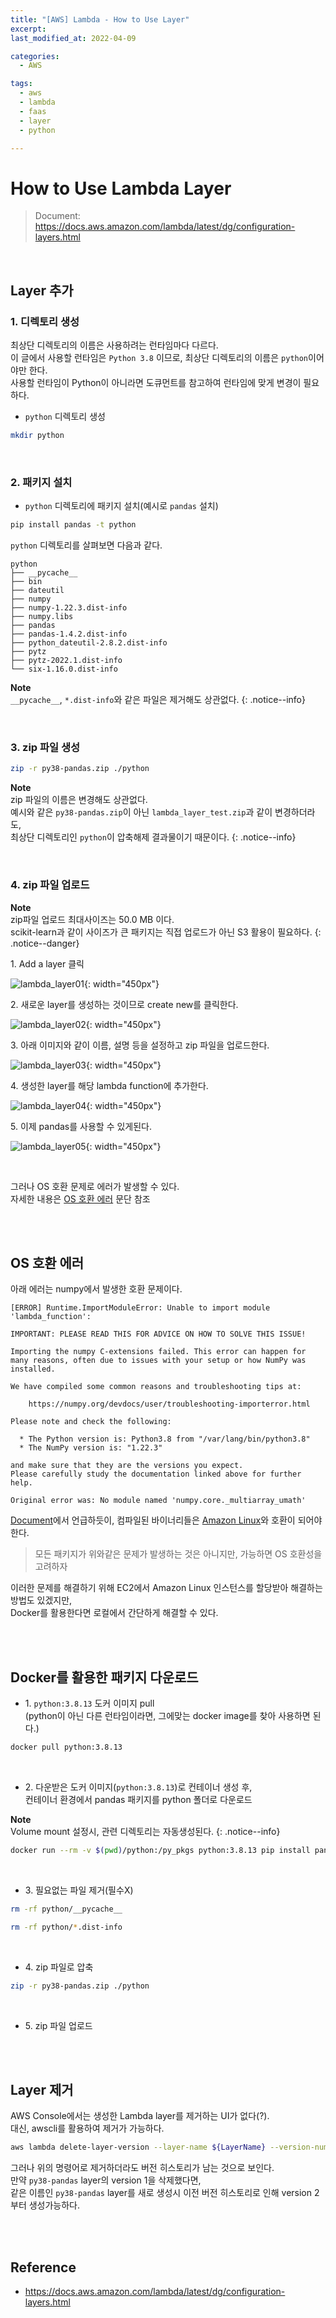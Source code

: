 ```yaml
---
title: "[AWS] Lambda - How to Use Layer"
excerpt: 
last_modified_at: 2022-04-09

categories:
  - AWS

tags:
  - aws
  - lambda
  - faas
  - layer
  - python

---
```


# How to Use Lambda Layer

> Document: <https://docs.aws.amazon.com/lambda/latest/dg/configuration-layers.html>

<br>

## Layer 추가

### 1\. 디렉토리 생성

최상단 디렉토리의 이름은 사용하려는 런타임마다 다르다.  
이 글에서 사용할 런타임은 `Python 3.8` 이므로, 최상단 디렉토리의 이름은 `python`이어야만 한다.  
사용할 런타임이 Python이 아니라면 도큐먼트를 참고하여 런타임에 맞게 변경이 필요하다.

- `python` 디렉토리 생성

```bash
mkdir python
```

<br>

### 2\. 패키지 설치

- `python` 디렉토리에 패키지 설치(예시로 `pandas` 설치)

```bash
pip install pandas -t python
```
`python` 디렉토리를 살펴보면 다음과 같다.
```
python
├── __pycache__
├── bin
├── dateutil
├── numpy
├── numpy-1.22.3.dist-info
├── numpy.libs
├── pandas
├── pandas-1.4.2.dist-info
├── python_dateutil-2.8.2.dist-info
├── pytz
├── pytz-2022.1.dist-info
└── six-1.16.0.dist-info
```

**Note**  
`__pycache__`, `*.dist-info`와 같은 파일은 제거해도 상관없다.
{: .notice--info}

<br>

### 3\. zip 파일 생성

```bash
zip -r py38-pandas.zip ./python
```

**Note**  
zip 파일의 이름은 변경해도 상관없다.  
예시와 같은 `py38-pandas.zip`이 아닌 `lambda_layer_test.zip`과 같이 변경하더라도,  
최상단 디렉토리인 `python`이 압축해제 결과물이기 때문이다.
{: .notice--info}

<br>

### 4\. zip 파일 업로드

**Note**  
zip파일 업로드 최대사이즈는 50.0 MB 이다.  
scikit-learn과 같이 사이즈가 큰 패키지는 직접 업로드가 아닌 S3 활용이 필요하다.
{: .notice--danger}

1\. Add a layer 클릭

![lambda_layer01](https://github.com/DevBruce/DevBruce.github.io/blob/master/_posts/AWS/images/aws-10-lambda_layer01.png?raw=true){: width="450px"}

2\. 새로운 layer를 생성하는 것이므로 create new를 클릭한다.

![lambda_layer02](https://github.com/DevBruce/DevBruce.github.io/blob/master/_posts/AWS/images/aws-10-lambda_layer02.png?raw=true){: width="450px"}

3\. 아래 이미지와 같이 이름, 설명 등을 설정하고 zip 파일을 업로드한다.

![lambda_layer03](https://github.com/DevBruce/DevBruce.github.io/blob/master/_posts/AWS/images/aws-10-lambda_layer03.png?raw=true){: width="450px"}

4\. 생성한 layer를 해당 lambda function에 추가한다.

![lambda_layer04](https://github.com/DevBruce/DevBruce.github.io/blob/master/_posts/AWS/images/aws-10-lambda_layer04.png?raw=true){: width="450px"}

5\. 이제 pandas를 사용할 수 있게된다.

![lambda_layer05](https://github.com/DevBruce/DevBruce.github.io/blob/master/_posts/AWS/images/aws-10-lambda_layer05.png?raw=true){: width="450px"}

<br>

그러나 OS 호환 문제로 에러가 발생할 수 있다.  
자세한 내용은 [OS 호환 에러](./#os-호환-에러) 문단 참조

<br><br>

## OS 호환 에러

아래 에러는 numpy에서 발생한 호환 문제이다.

```
[ERROR] Runtime.ImportModuleError: Unable to import module 'lambda_function': 

IMPORTANT: PLEASE READ THIS FOR ADVICE ON HOW TO SOLVE THIS ISSUE!

Importing the numpy C-extensions failed. This error can happen for
many reasons, often due to issues with your setup or how NumPy was
installed.

We have compiled some common reasons and troubleshooting tips at:

    https://numpy.org/devdocs/user/troubleshooting-importerror.html

Please note and check the following:

  * The Python version is: Python3.8 from "/var/lang/bin/python3.8"
  * The NumPy version is: "1.22.3"

and make sure that they are the versions you expect.
Please carefully study the documentation linked above for further help.

Original error was: No module named 'numpy.core._multiarray_umath'
```

[Document](https://docs.aws.amazon.com/lambda/latest/dg/configuration-layers.html)에서 언급하듯이,
컴파일된 바이너리들은 [Amazon Linux](https://docs.aws.amazon.com/lambda/latest/dg/lambda-runtimes.html)와 호환이 되어야한다.  

> 모든 패키지가 위와같은 문제가 발생하는 것은 아니지만, 가능하면 OS 호환성을 고려하자

이러한 문제를 해결하기 위해 EC2에서 Amazon Linux 인스턴스를 할당받아 해결하는 방법도 있겠지만,  
Docker를 활용한다면 로컬에서 간단하게 해결할 수 있다.

<br><br>

## Docker를 활용한 패키지 다운로드

- 1\. `python:3.8.13` 도커 이미지 pull  
(python이 아닌 다른 런타임이라면, 그에맞는 docker image를 찾아 사용하면 된다.)

```bash
docker pull python:3.8.13
```

<br>

- 2\. 다운받은 도커 이미지(`python:3.8.13`)로 컨테이너 생성 후,  
컨테이너 환경에서 pandas 패키지를 python 폴더로 다운로드  

**Note**  
Volume mount 설정시, 관련 디렉토리는 자동생성된다.
{: .notice--info}

```bash
docker run --rm -v $(pwd)/python:/py_pkgs python:3.8.13 pip install pandas -t py_pkgs
```

<br>

- 3\. 필요없는 파일 제거(필수X)

```bash
rm -rf python/__pycache__
```

```bash
rm -rf python/*.dist-info
```

<br>

- 4\. zip 파일로 압축

```bash
zip -r py38-pandas.zip ./python
```

<br>

- 5\. zip 파일 업로드

<br><br>

## Layer 제거

AWS Console에서는 생성한 Lambda layer를 제거하는 UI가 없다(?).  
대신, awscli를 활용하여 제거가 가능하다.  

```bash
aws lambda delete-layer-version --layer-name ${LayerName} --version-number ${Version}
```

그러나 위의 명령어로 제거하더라도 버전 히스토리가 남는 것으로 보인다.  
만약 `py38-pandas` layer의 version 1을 삭제했다면,  
같은 이름인 `py38-pandas` layer를 새로 생성시 이전 버전 히스토리로 인해 version 2부터 생성가능하다.

<br><br>

## Reference

- <https://docs.aws.amazon.com/lambda/latest/dg/configuration-layers.html>
